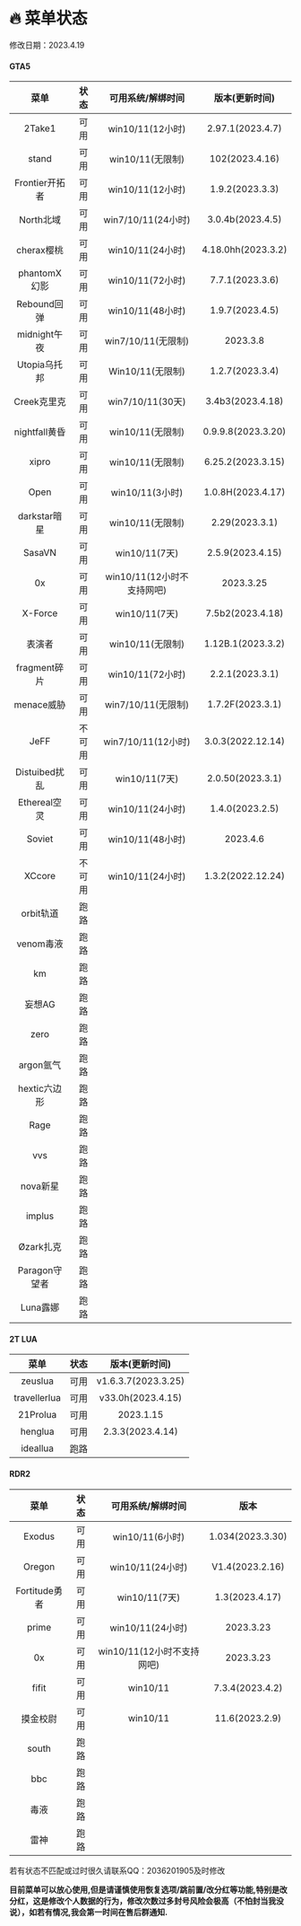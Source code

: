 # 🔥 菜单状态

修改日期：2023.4.19

<!-- tabs:start -->

#### **GTA5**

|     菜单    | 状态 |  可用系统/解绑时间 |  版本(更新时间)|
| :---------: |:---:|:-----------------:|:-------------:|
|    2Take1   |可用| win10/11(12小时)| 2.97.1(2023.4.7)|
|     stand   |可用| win10/11(无限制)| 102(2023.4.16) |
|Frontier开拓者|可用| win10/11(12小时)|1.9.2(2023.3.3)|
|  North北域   |可用|win7/10/11(24小时)|3.0.4b(2023.4.5)|
|  cherax樱桃  |可用| win10/11(24小时)| 4.18.0hh(2023.3.2)|
| phantomX幻影 |可用| win10/11(72小时)|7.7.1(2023.3.6)|
|  Rebound回弹 |可用| win10/11(48小时)| 1.9.7(2023.4.5)|
| midnight午夜 |可用| win7/10/11(无限制)|  2023.3.8  |
| Utopia乌托邦 |可用| Win10/11(无限制)|1.2.7(2023.3.4)|
|  Creek克里克 |可用|  win7/10/11(30天)|3.4b3(2023.4.18)|
|nightfall黄昏 |可用| win10/11(无限制)|0.9.9.8(2023.3.20)|
|    xipro    |可用| win10/11(无限制)|6.25.2(2023.3.15)  |
|    Open     |可用| win10/11(3小时)|1.0.8H(2023.4.17)|
|darkstar暗星 |可用| win10/11(无限制)| 2.29(2023.3.1)  |
|   SasaVN    |可用|  win10/11(7天) |2.5.9(2023.4.15) |
|     0x      |可用|win10/11(12小时不支持网吧)| 2023.3.25|
|   X-Force   |可用|  win10/11(7天) | 7.5b2(2023.4.18)  |
|    表演者   |可用|  win10/11(无限制)|1.12B.1(2023.3.2)|
|fragment碎片 |可用| win10/11(72小时) |2.2.1(2023.3.1)|
|  menace威胁 |可用|win7/10/11(无限制) | 1.7.2F(2023.3.1)|
|    JeFF    |不可用|win7/10/11(12小时) |3.0.3(2022.12.14)|
|Distuibed扰乱|可用| win10/11(7天)  | 2.0.50(2023.3.1) |
|Ethereal空灵 |可用|win10/11(24小时) | 1.4.0(2023.2.5) |
|   Soviet    |可用| win10/11(48小时)|2023.4.6|
|   XCcore    |不可用|win10/11(24小时) | 1.3.2(2022.12.24)|
|  orbit轨道  |  跑路|||
|  venom毒液  |  跑路|||
|    km      |  跑路|||
|   妄想AG    | 跑路|||
|   zero     |  跑路|||
| argon氩气  |  跑路|||
|hextic六边形 |  跑路|||
|   Rage     |  跑路|||
|    vvs     |  跑路|||
| nova新星   |  跑路|||
|  implus    |  跑路|||
| Øzark扎克  |  跑路|||
|Paragon守望者|  跑路|||
|  Luna露娜  |  跑路|||

#### **2T LUA**


|     菜单    | 状态  |  版本(更新时间)  |
| :---------: |:---:|:----------------:|
|    zeuslua  | 可用|v1.6.3.7(2023.3.25)|
| travellerlua| 可用|   v33.0h(2023.4.15)|
|   21Prolua  | 可用|      2023.1.15   |
|    henglua  | 可用|  2.3.3(2023.4.14)  |
|   ideallua  | 跑路|                  |

#### **RDR2**

|  菜单 |状态|可用系统/解绑时间|        版本    |
| :----:|:-:|:--------------:| :------------:|
| Exodus|可用|win10/11(6小时)| 1.034(2023.3.30)|
|Oregon |可用|win10/11(24小时)|V1.4(2023.2.16)|
|Fortitude勇者|可用|win10/11(7天)|1.3(2023.4.17)|
| prime |可用|win10/11(24小时)|    2023.3.23   |
|  0x   |可用|win10/11(12小时不支持网吧)|2023.3.23|
| fifit |可用|  win10/11  |   7.3.4(2023.4.2) |
|摸金校尉|可用|  win10/11  | 11.6(2023.2.9)|
|  south | 跑路 |||
|   bbc  | 跑路 |||
|   毒液  |跑路 |||
|   雷神  |跑路 |||

<!-- tabs:end -->

若有状态不匹配或过时很久请联系QQ：2036201905及时修改

**目前菜单可以放心使用,但是请谨慎使用恢复选项/跳前置/改分红等功能,特别是改分红，这是修改个人数据的行为，修改次数过多封号风险会极高（不怕封当我没说），如若有情况,我会第一时间在售后群通知.**
